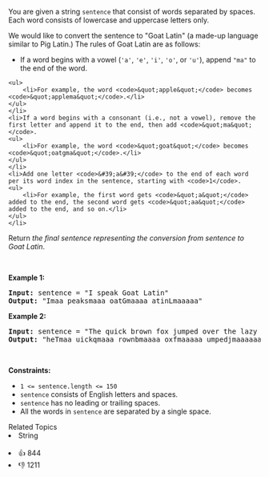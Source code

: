 <p>You are given a string <code>sentence</code> that consist of words separated by spaces. Each word consists of lowercase and uppercase letters only.</p>

<p>We would like to convert the sentence to "Goat Latin" (a made-up language similar to Pig Latin.) The rules of Goat Latin are as follows:</p>

<ul> 
 <li>If a word begins with a vowel (<code>'a'</code>, <code>'e'</code>, <code>'i'</code>, <code>'o'</code>, or <code>'u'</code>), append <code>"ma"</code> to the end of the word. </li>
</ul>

    <ul>
    	<li>For example, the word <code>&quot;apple&quot;</code> becomes <code>&quot;applema&quot;</code>.</li>
    </ul>
    </li>
    <li>If a word begins with a consonant (i.e., not a vowel), remove the first letter and append it to the end, then add <code>&quot;ma&quot;</code>.
    <ul>
    	<li>For example, the word <code>&quot;goat&quot;</code> becomes <code>&quot;oatgma&quot;</code>.</li>
    </ul>
    </li>
    <li>Add one letter <code>&#39;a&#39;</code> to the end of each word per its word index in the sentence, starting with <code>1</code>.
    <ul>
    	<li>For example, the first word gets <code>&quot;a&quot;</code> added to the end, the second word gets <code>&quot;aa&quot;</code> added to the end, and so on.</li>
    </ul>
    </li>


<p>Return<em> the final sentence representing the conversion from sentence to Goat Latin</em>.</p>

<p>&nbsp;</p> 
<p><strong class="example">Example 1:</strong></p> 
<pre><strong>Input:</strong> sentence = "I speak Goat Latin"
<strong>Output:</strong> "Imaa peaksmaaa oatGmaaaa atinLmaaaaa"
</pre>
<p><strong class="example">Example 2:</strong></p> 
<pre><strong>Input:</strong> sentence = "The quick brown fox jumped over the lazy dog"
<strong>Output:</strong> "heTmaa uickqmaaa rownbmaaaa oxfmaaaaa umpedjmaaaaaa overmaaaaaaa hetmaaaaaaaa azylmaaaaaaaaa ogdmaaaaaaaaaa"
</pre> 
<p>&nbsp;</p> 
<p><strong>Constraints:</strong></p>

<ul> 
 <li><code>1 &lt;= sentence.length &lt;= 150</code></li> 
 <li><code>sentence</code> consists of English letters and spaces.</li> 
 <li><code>sentence</code> has no leading or trailing spaces.</li> 
 <li>All the words in <code>sentence</code> are separated by a single space.</li> 
</ul>

<div><div>Related Topics</div><div><li>String</li></div></div><br><div><li>👍 844</li><li>👎 1211</li></div>
